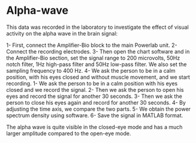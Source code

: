 # Alpha-wave
This data was recorded in the laboratory to investigate the effect of visual activity on the alpha wave in the brain signal:

1- First, connect the Amplifier-Bio block to the main Powerlab unit.
2- Connect the recording electrodes.
3- Then open the chart software and in the Amplifier-Bio section, set the signal range to 200 microvolts, 50Hz notch filter, 1Hz high-pass filter and 50Hz low-pass filter. We also set the sampling frequency to 400 Hz.
4- We ask the person to be in a calm position, with his eyes closed and without muscle movement, and we start recording.
1- We ask the person to be in a calm position with his eyes closed and we record the signal.
2- Then we ask the person to open his eyes and record the signal for another 30 seconds.
3- Then we ask the person to close his eyes again and record for another 30 seconds.
4- By adjusting the time axis, we compare the two parts.
5- We obtain the power spectrum density using software.
6- Save the signal in MATLAB format.

The alpha wave is quite visible in the closed-eye mode and has a much larger amplitude compared to the open-eye mode.
